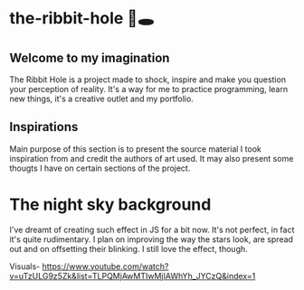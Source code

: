 # the-ribbit-hole 🐸🕳️

## Welcome to my imagination

The Ribbit Hole is a project made to shock, inspire and make you question your perception of reality.
It's a way for me to practice programming, learn new things, it's a creative outlet and my portfolio.

## Inspirations

Main purpose of this section is to present the source material I took inspiration from and credit the authors of art used.
It may also present some thougts I have on certain sections of the project.

# The night sky background

I've dreamt of creating such effect in JS for a bit now. It's not perfect, in fact it's quite rudimentary.
I plan on improving the way the stars look, are spread out and on offsetting their blinking.
I still love the effect, though.

Visuals- https://www.youtube.com/watch?v=uTzULG9z5Zk&list=TLPQMjAwMTIwMjIAWhYh_JYCzQ&index=1

